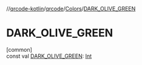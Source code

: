 //[qrcode-kotlin](../../../index.md)/[qrcode](../index.md)/[Colors](index.md)/[DARK_OLIVE_GREEN](-d-a-r-k_-o-l-i-v-e_-g-r-e-e-n.md)

# DARK_OLIVE_GREEN

[common]\
const val [DARK_OLIVE_GREEN](-d-a-r-k_-o-l-i-v-e_-g-r-e-e-n.md): [Int](https://kotlinlang.org/api/latest/jvm/stdlib/kotlin/-int/index.html)
